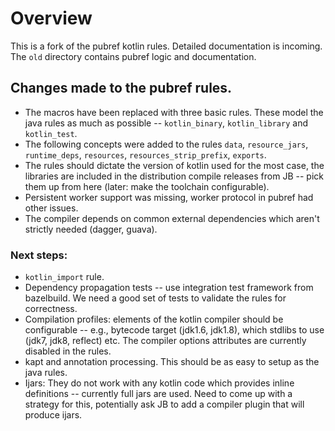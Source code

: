 # Overview

This is a fork of the pubref kotlin rules. Detailed documentation is
incoming. The `old` directory contains pubref logic and documentation.

## Changes made to the pubref rules.

* The macros have been replaced with three basic rules. These model the java rules as much as possible -- `kotlin_binary`, `kotlin_library` and `kotlin_test`.
* The following concepts were added to the rules `data`, `resource_jars`, `runtime_deps`, `resources`, `resources_strip_prefix`, `exports`.
* The rules should dictate the version of kotlin used for the most case, the libraries are included in the distribution 
compile releases from JB -- pick them up from here (later: make the toolchain configurable).
* Persistent worker support was missing, worker protocol in pubref had other issues.
* The compiler depends on common external dependencies which aren't strictly needed (dagger, guava).


### Next steps:

* `kotlin_import` rule.
* Dependency propagation tests -- use integration test framework from bazelbuild. We need a good set of tests to validate the rules for correctness.
* Compilation profiles: elements of the kotlin compiler should be configurable -- e.g., bytecode target (jdk1.6, jdk1.8), which stdlibs to use (jdk7, jdk8, reflect) etc. The compiler options attributes are currently disabled in the rules.
* kapt and annotation processing. This should be as easy to setup as the java rules.
* Ijars: They do not work with any kotlin code which provides inline definitions -- currently full jars are used.
         Need to come up with a strategy for this, potentially ask JB to add a compiler plugin that will produce ijars.